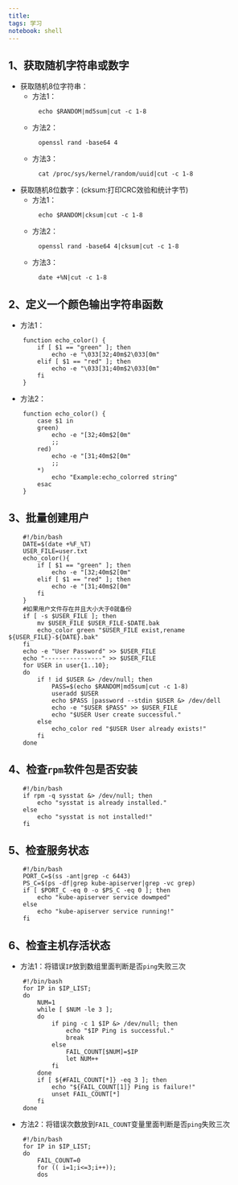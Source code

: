 ```yaml
---
title:  
tags: 学习
notebook: shell
---
```

## 1、获取随机字符串或数字
* 获取随机8位字符串：
    * 方法1：
    ```shell
         echo $RANDOM|md5sum|cut -c 1-8
    ```
    * 方法2：
    ```shell
         openssl rand -base64 4
    ```
    * 方法3：
    ```shell
         cat /proc/sys/kernel/random/uuid|cut -c 1-8
    ```
* 获取随机8位数字：(cksum:打印CRC效验和统计字节)
    * 方法1：
    ```shell
         echo $RANDOM|cksum|cut -c 1-8
    ```
    * 方法2：
    ```shell
         openssl rand -base64 4|cksum|cut -c 1-8
    ```
    * 方法3：
    ```shell
         date +%N|cut -c 1-8
    ```
## 2、定义一个颜色输出字符串函数
* 方法1：
```shell
    function echo_color() {
        if [ $1 == "green" ]; then
            echo -e "\033[32;40m$2\033[0m"
        elif [ $1 == "red" ]; then
            echo -e "\033[31;40m$2\033[0m"
        fi
    }
```
* 方法2：
```shell
    function echo_color() {
        case $1 in
        green)
            echo -e "[32;40m$2[0m"
            ;;
        red)
            echo -e "[31;40m$2[0m"
            ;;
        *)
            echo "Example:echo_colorred string"
        esac
    }
```
## 3、批量创建用户
```shell
    #!/bin/bash
    DATE=$(date +%F_%T)
    USER_FILE=user.txt
    echo_color(){
        if [ $1 == "green" ]; then
            echo -e "[32;40m$2[0m"
        elif [ $1 == "red" ]; then
            echo -e "[31;40m$2[0m"
        fi
    }
    #如果用户文件存在并且大小大于0就备份
    if [ -s $USER_FILE ]; then
        mv $USER_FILE $USER_FILE-$DATE.bak
        echo_color green "$USER_FILE exist,rename ${USER_FILE}-${DATE}.bak"
    fi
    echo -e "User Password" >> $USER_FILE
    echo "----------------" >> $USER_FILE
    for USER in user{1..10}; 
    do
        if ! id $USER &> /dev/null; then
            PASS=$(echo $RANDOM|md5sum|cut -c 1-8)
            useradd $USER
            echo $PASS |password --stdin $USER &> /dev/dell
            echo -e "$USER $PASS" >> $USER_FILE
            echo "$USER User create successful."
        else 
            echo_color red "$USER User already exists!"
        fi
    done 
```
## 4、检查`rpm`软件包是否安装
```shell
    #!/bin/bash
    if rpm -q sysstat &> /dev/null; then
        echo "sysstat is already installed."
    else
        echo "sysstat is not installed!"
    fi
```
## 5、检查服务状态
```shell
    #!/bin/bash
    PORT_C=$(ss -ant|grep -c 6443)
    PS_C=$(ps -df|grep kube-apiserver|grep -vc grep)
    if [ $PORT_C -eq 0 -o $PS_C -eq 0 ]; then
        echo "kube-apiserver service dowmped"
    else
        echo "kube-apiserver service running!"
    fi
```
## 6、检查主机存活状态
* 方法1：将错误`IP`放到数组里面判断是否`ping`失败三次
```shell
    #!/bin/bash
    for IP in $IP_LIST; 
    do
        NUM=1
        while [ $NUM -le 3 ];
        do
            if ping -c 1 $IP &> /dev/null; then
                echo "$IP Ping is successful."
                break
            else
                FAIL_COUNT[$NUM]=$IP
                let NUM++
            fi
        done
        if [ ${#FAIL_COUNT[*]} -eq 3 ]; then
            echo "${FAIL_COUNT[1]} Ping is failure!"
            unset FAIL_COUNT[*]
        fi
    done 
```
* 方法2：将错误次数放到`FAIL_COUNT`变量里面判断是否`ping`失败三次
```shell
    #!/bin/bash
    for IP in $IP_LIST;
    do
        FAIL_COUNT=0
        for (( i=1;i<=3;i++));
        dos
```